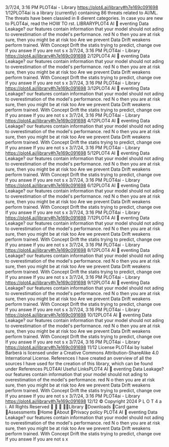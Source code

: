 3/7/24, 3:16 PM PLOT4ai - Library
https://plot4.ai/library#h7e169c091698 1/12PLOT4ai is a library (currently) containing 86 threats related to
AI/ML. The threats have been classi ed in 8 di erent categories.
In case you are new to PLOT4ai, read the HOW TO  rst.
LIBRARYPLOT4
AI 
eventing Data Leakage?
our features contain information that your model should not
 ading to overestimation of the model's performance.
red N o then you are at risk
 sure, then you might be at risk too
Are we prevent
Data Drift weakens perform
trained.
With Concept Drift the statis
trying to predict, change ove
If you answe
If you are not s
x
3/7/24, 3:16 PM PLOT4ai - Library
https://plot4.ai/library#h7e169c091698 2/12PLOT4
AI 
eventing Data Leakage?
our features contain information that your model should not
 ading to overestimation of the model's performance.
red N o then you are at risk
 sure, then you might be at risk too
Are we prevent
Data Drift weakens perform
trained.
With Concept Drift the statis
trying to predict, change ove
If you answe
If you are not s
x
3/7/24, 3:16 PM PLOT4ai - Library
https://plot4.ai/library#h7e169c091698 3/12PLOT4
AI 
eventing Data Leakage?
our features contain information that your model should not
 ading to overestimation of the model's performance.
red N o then you are at risk
 sure, then you might be at risk too
Are we prevent
Data Drift weakens perform
trained.
With Concept Drift the statis
trying to predict, change ove
If you answe
If you are not s
x
3/7/24, 3:16 PM PLOT4ai - Library
https://plot4.ai/library#h7e169c091698 4/12PLOT4
AI 
eventing Data Leakage?
our features contain information that your model should not
 ading to overestimation of the model's performance.
red N o then you are at risk
 sure, then you might be at risk too
Are we prevent
Data Drift weakens perform
trained.
With Concept Drift the statis
trying to predict, change ove
If you answe
If you are not s
x
3/7/24, 3:16 PM PLOT4ai - Library
https://plot4.ai/library#h7e169c091698 5/12PLOT4
AI 
eventing Data Leakage?
our features contain information that your model should not
 ading to overestimation of the model's performance.
red N o then you are at risk
 sure, then you might be at risk too
Are we prevent
Data Drift weakens perform
trained.
With Concept Drift the statis
trying to predict, change ove
If you answe
If you are not s
x
3/7/24, 3:16 PM PLOT4ai - Library
https://plot4.ai/library#h7e169c091698 6/12PLOT4
AI 
eventing Data Leakage?
our features contain information that your model should not
 ading to overestimation of the model's performance.
red N o then you are at risk
 sure, then you might be at risk too
Are we prevent
Data Drift weakens perform
trained.
With Concept Drift the statis
trying to predict, change ove
If you answe
If you are not s
x
3/7/24, 3:16 PM PLOT4ai - Library
https://plot4.ai/library#h7e169c091698 7/12PLOT4
AI 
eventing Data Leakage?
our features contain information that your model should not
 ading to overestimation of the model's performance.
red N o then you are at risk
 sure, then you might be at risk too
Are we prevent
Data Drift weakens perform
trained.
With Concept Drift the statis
trying to predict, change ove
If you answe
If you are not s
x
3/7/24, 3:16 PM PLOT4ai - Library
https://plot4.ai/library#h7e169c091698 8/12PLOT4
AI 
eventing Data Leakage?
our features contain information that your model should not
 ading to overestimation of the model's performance.
red N o then you are at risk
 sure, then you might be at risk too
Are we prevent
Data Drift weakens perform
trained.
With Concept Drift the statis
trying to predict, change ove
If you answe
If you are not s
x
3/7/24, 3:16 PM PLOT4ai - Library
https://plot4.ai/library#h7e169c091698 9/12PLOT4
AI 
eventing Data Leakage?
our features contain information that your model should not
 ading to overestimation of the model's performance.
red N o then you are at risk
 sure, then you might be at risk too
Are we prevent
Data Drift weakens perform
trained.
With Concept Drift the statis
trying to predict, change ove
If you answe
If you are not s
x
3/7/24, 3:16 PM PLOT4ai - Library
https://plot4.ai/library#h7e169c091698 10/12PLOT4
AI 
eventing Data Leakage?
our features contain information that your model should not
 ading to overestimation of the model's performance.
red N o then you are at risk
 sure, then you might be at risk too
Are we prevent
Data Drift weakens perform
trained.
With Concept Drift the statis
trying to predict, change ove
If you answe
If you are not s
x
3/7/24, 3:16 PM PLOT4ai - Library
https://plot4.ai/library#h7e169c091698 11/12
License
PLOT4ai by Isabel Barberá is licensed under a Creative Commons
Attribution-ShareAlike 4.0 International License.
References
I have created an overview of all the sources I have used for the
creation of this library, which can be found under References
PLOT4AI
Useful LinksPLOT4
AI 
eventing Data Leakage?
our features contain information that your model should not
 ading to overestimation of the model's performance.
red N o then you are at risk
 sure, then you might be at risk too
Are we prevent
Data Drift weakens perform
trained.
With Concept Drift the statis
trying to predict, change ove
If you answe
If you are not s
x
3/7/24, 3:16 PM PLOT4ai - Library
https://plot4.ai/library#h7e169c091698 12/12
© Copyright 2024 P L O T 4 a i. All Rights Reserved
   Library
Downloads
Card game
Assessments
Home
About
Privacy policy PLOT4
AI 
eventing Data Leakage?
our features contain information that your model should not
 ading to overestimation of the model's performance.
red N o then you are at risk
 sure, then you might be at risk too
Are we prevent
Data Drift weakens perform
trained.
With Concept Drift the statis
trying to predict, change ove
If you answe
If you are not s
x
